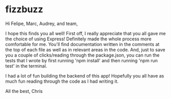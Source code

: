 # fizzbuzz

Hi Felipe, Marc, Audrey, and team,

I hope this finds you all well! First off, I really appreciate that you all gave me the choice of using Express! Definitely made the whole process more comfortable for me. You'll find documentation written in the comments at the top of each file as well as in relevant areas in the code. And, just to save you a couple of clicks/reading through the package.json, you can run the tests that I wrote by first running 'npm install' and then running 'npm run test' in the terminal.

I had a lot of fun building the backend of this app! Hopefully you all have as much fun reading through the code as I had writing it.

All the best,
Chris